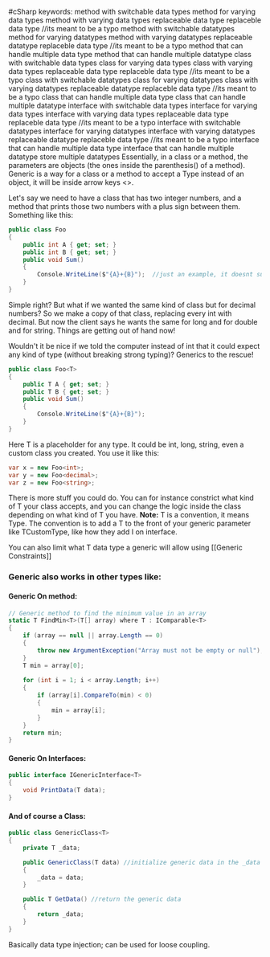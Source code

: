 #cSharp 
keywords:
	method with switchable data types
	method for varying data types
	method with varying data types
	replaceable data type
	replaceble data type //its meant to be a typo
	method with switchable datatypes
	method for varying datatypes
	method with varying datatypes
	replaceable datatype
	replaceble data type //its meant to be a typo
	method that can handle multiple data type
	method that can handle multiple datatype
	class with switchable data types
	class for varying data types
	class with varying data types
	replaceable data type
	replaceble data type //its meant to be a typo
	class with switchable datatypes
	class for varying datatypes
	class with varying datatypes
	replaceable datatype
	replaceble data type //its meant to be a typo
	class that can handle multiple data type
	class that can handle multiple datatype
	interface with switchable data types
	interface for varying data types
	interface with varying data types
	replaceable data type
	replaceble data type //its meant to be a typo
	interface with switchable datatypes
	interface for varying datatypes
	interface with varying datatypes
	replaceable datatype
	replaceble data type //its meant to be a typo
	interface that can handle multiple data type
	interface that can handle multiple datatype
	store multiple datatypes
Essentially, in a class or a method, the parameters are objects (the ones inside the parenthesis() of a method).
Generic is a way for a class or a method to accept a Type instead of an object, it will be inside arrow keys <>.

Let's say we need to have a class that has two integer numbers, and a method that prints those two numbers with a plus sign between them. Something like this:
```c#
public class Foo  
{  
	public int A { get; set; }  
	public int B { get; set; }  
	public void Sum()  
	{  
		Console.WriteLine($"{A}+{B}");  //just an example, it doesnt sum it just outputs "10+20" not 30
	}  
}
```
Simple right? But what if we wanted the same kind of class but for decimal numbers? So we make a copy of that class, replacing every int with decimal. 
But now the client says he wants the same for long and for double and for string. Things are getting out of hand now!

Wouldn't it be nice if we told the computer instead of int that it could expect any kind of type (without breaking strong typing)? Generics to the rescue!
```c#
public class Foo<T>  
{  
	public T A { get; set; }  
	public T B { get; set; }  
	public void Sum()  
	{  
		Console.WriteLine($"{A}+{B}");  
	}  
}
```
Here T is a placeholder for any type. It could be int, long, string, even a custom class you created. You use it like this:
```c#
var x = new Foo<int>;  
var y = new Foo<decimal>;  
var z = new Foo<string>;
```
There is more stuff you could do. You can for instance constrict what kind of T your class accepts, and you can change the logic inside the class depending on what kind of T you have.
**Note:** T is a convention, it means Type. The convention is to add a T to the front of your generic parameter like TCustomType, like how they add I on interface.

You can also limit what T data type a generic will allow using [[Generic Constraints]]
### Generic also works in other types like:
#### Generic On method:
```c#
// Generic method to find the minimum value in an array
static T FindMin<T>(T[] array) where T : IComparable<T>
{
	if (array == null || array.Length == 0)
	{
		throw new ArgumentException("Array must not be empty or null");
	}
	T min = array[0];
	
	for (int i = 1; i < array.Length; i++)
	{
		if (array[i].CompareTo(min) < 0)
		{
			min = array[i];
		}
	}
	return min;
}
```
#### Generic On Interfaces:
```c#
public interface IGenericInterface<T> 
{ 
	void PrintData(T data); 
}
```
#### And of course a Class:
```c#
public class GenericClass<T>
{
    private T _data;

    public GenericClass(T data) //initialize generic data in the _data field
    {
        _data = data; 
    }

    public T GetData() //return the generic data
    {
        return _data; 
    }
}
```

Basically data type injection; can be used for loose coupling.
